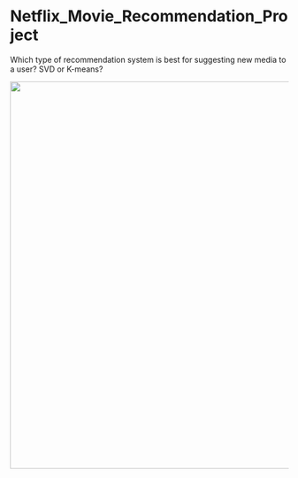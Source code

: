 # Netflix_Movie_Recommendation_Project
Which type of recommendation system is best for suggesting new media to a user? SVD or K-means?

<p align="center">
   <img src="Data%20Cluster/Players_mean_stats.PNG" width="700" >
</p>
